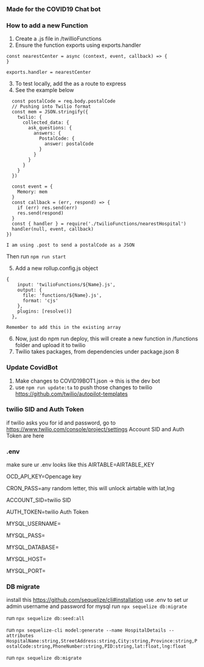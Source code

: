 ### Made for the COVID19 Chat bot

### How to add a new Function
1. Create a .js file in /twillioFunctions
2. Ensure the function exports using exports.handler
```
const nearestCenter = async (context, event, callback) => {
}

exports.handler = nearestCenter

```
3. To test locally, add the as a route to express 
4. See the example below 

```router.post('/nearestHospital', async (req, res) => {
  const postalCode = req.body.postalCode
  // Pushing into Twilio format
  const mem = JSON.stringify({
    twilio: {
      collected_data: {
        ask_questions: {
          answers: {
            PostalCode: {
              answer: postalCode
            }
          }
        }
      }
    }
  })

  const event = {
    Memory: mem
  }
  const callback = (err, respond) => {
    if (err) res.send(err)
    res.send(respond)
  }
  const { handler } = require('./twilioFunctions/nearestHospital')
  handler(null, event, callback)
})

I am using .post to send a postalCode as a JSON 
```
Then run `npm run start`

5. Add a new rollup.config.js object
```
{
    input: 'twilioFunctions/${Name}.js',
    output: {
      file: 'functions/${Name}.js',
      format: 'cjs'
    },
    plugins: [resolve()]
  },
```
`Remember to add this in the existing array`

6. Now, just do npm run deploy, this will create a new function in /functions folder and upload it to twilio
7. Twilio takes packages, from dependencies under package.json
8

### Update CovidBot 
1. Make changes to COVID19BOT1.json -> this is the dev bot
2. use `npm run update:ta` to push those changes to twilio
https://github.com/twilio/autopilot-templates

### twilio SID and Auth Token
if twilio asks you for id and password, go to https://www.twilio.com/console/project/settings 
Account SID and Auth Token are here 

### .env
make sure ur .env looks like this
AIRTABLE=AIRTABLE_KEY

OCD_API_KEY=Opencage key

CRON_PASS=any random letter, this will unlock airtable 
with lat,lng

ACCOUNT_SID=twilio SID 

AUTH_TOKEN=twilio Auth Token

MYSQL_USERNAME=

MYSQL_PASS=

MYSQL_DATABASE=

MYSQL_HOST=

MYSQL_PORT=

### DB migrate
install this https://github.com/sequelize/cli#installation
use .env to set ur admin username and password for mysql
run `npx sequelize db:migrate`

run `npx sequelize db:seed:all`

run `npx sequelize-cli model:generate --name HospitalDetails --attributes HospitalName:string,StreetAddress:string,City:string,Province:string,PostalCode:string,PhoneNumber:string,PID:string,lat:float,lng:float`


 run `npx sequelize db:migrate`
